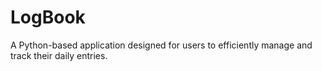 # LogBook
A Python-based application designed for users to efficiently manage and track their daily entries.

